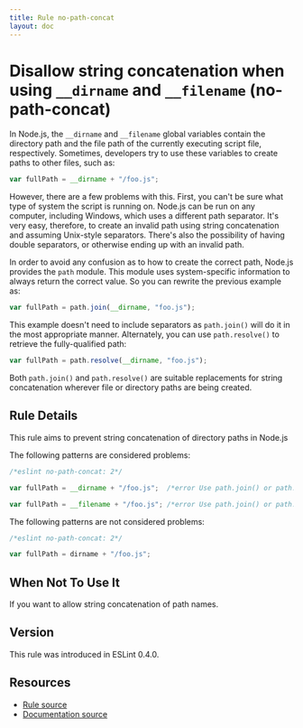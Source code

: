 ```yaml
---
title: Rule no-path-concat
layout: doc
---
```

<!-- Note: No pull requests accepted for this file. See README.md in the root directory for details. -->
# Disallow string concatenation when using `__dirname` and `__filename` (no-path-concat)

In Node.js, the `__dirname` and `__filename` global variables contain the directory path and the file path of the currently executing script file, respectively. Sometimes, developers try to use these variables to create paths to other files, such as:

```js
var fullPath = __dirname + "/foo.js";
```

However, there are a few problems with this. First, you can't be sure what type of system the script is running on. Node.js can be run on any computer, including Windows, which uses a different path separator. It's very easy, therefore, to create an invalid path using string concatenation and assuming Unix-style separators. There's also the possibility of having double separators, or otherwise ending up with an invalid path.

In order to avoid any confusion as to how to create the correct path, Node.js provides the `path` module. This module uses system-specific information to always return the correct value. So you can rewrite the previous example as:

```js
var fullPath = path.join(__dirname, "foo.js");
```

This example doesn't need to include separators as `path.join()` will do it in the most appropriate manner. Alternately, you can use `path.resolve()` to retrieve the fully-qualified path:

```js
var fullPath = path.resolve(__dirname, "foo.js");
```

Both `path.join()` and `path.resolve()` are suitable replacements for string concatenation wherever file or directory paths are being created.

## Rule Details

This rule aims to prevent string concatenation of directory paths in Node.js

The following patterns are considered problems:

```js
/*eslint no-path-concat: 2*/

var fullPath = __dirname + "/foo.js";  /*error Use path.join() or path.resolve() instead of + to create paths.*/

var fullPath = __filename + "/foo.js"; /*error Use path.join() or path.resolve() instead of + to create paths.*/

```

The following patterns are not considered problems:

```js
/*eslint no-path-concat: 2*/

var fullPath = dirname + "/foo.js";
```

## When Not To Use It

If you want to allow string concatenation of path names.

## Version

This rule was introduced in ESLint 0.4.0.

## Resources

* [Rule source](https://github.com/eslint/eslint/tree/master/lib/rules/no-path-concat.js)
* [Documentation source](https://github.com/eslint/eslint/tree/master/docs/rules/no-path-concat.md)
